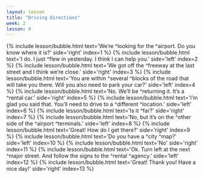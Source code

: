 ```yaml
---
layout: lesson
title: "Driving Directions"
week: 2
lesson: 9
---
```


{% include lesson/bubble.html text='We&rsquo;re ^looking for the ^airport. Do you know where it is?' side='right' index=1 %}
{% include lesson/bubble.html text='I do. I just ^flew in yesterday. I think I can help you.' side='left' index=2 %}
{% include lesson/bubble.html text='We got off the ^freeway at the last street and I think we&rsquo;re close.' side='right' index=3 %}
{% include lesson/bubble.html text='You are within ^several ^blocks of the road that will take you there. Will you also need to park your car?' side='left' index=4 %}
{% include lesson/bubble.html text='No. We&rsquo;ll be ^returning it. It&rsquo;s a ^rental car.' side='right' index=5 %}
{% include lesson/bubble.html text='I&rsquo;m glad you said that. You&rsquo;ll need to drive to a ^different ^location.' side='left' index=6 %}
{% include lesson/bubble.html text='Is it ^far?' side='right' index=7 %}
{% include lesson/bubble.html text='No, but it&rsquo;s on the ^other side of the ^airport ^terminals.' side='left' index=8 %}
{% include lesson/bubble.html text='Great! How do I get there?' side='right' index=9 %}
{% include lesson/bubble.html text='Do you have a ^city ^map?' side='left' index=10 %}
{% include lesson/bubble.html text='No' side='right' index=11 %}
{% include lesson/bubble.html text='Ok. Turn left at the next ^major street. And follow the signs to the ^rental ^agency.' side='left' index=12 %}
{% include lesson/bubble.html text='Great! Thank you! Have a nice day!' side='right' index=13 %}
